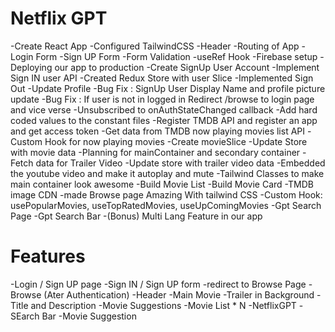 # Netflix GPT
-Create React App
-Configured TailwindCSS
-Header
-Routing of App
-Login Form
-Sign UP Form
-Form Validation
-useRef Hook
-Firebase setup
-Deploying our app to production
-Create SignUp User Account
-Implement Sign IN user API
-Created Redux Store with user Slice
-Implemented Sign Out
-Update Profile
-Bug Fix : SignUp User Display Name and profile picture update
-Bug Fix : If user is not in logged in Redirect /browse to login page and vice verse
-Unsubscribed to onAuthStateChanged callback
-Add hard coded values to the constant files
-Register TMDB API and register an app and get access token
-Get data from TMDB now playing movies list API
-Custom Hook for now playing movies
-Create movieSlice
-Update Store with movie data
-Planning for mainContainer and secondary container
-Fetch data for Trailer Video
-Update store with trailer video data
-Embedded the youtube video and make it autoplay and mute
-Tailwind Classes to make main container look awesome
-Build Movie List
-Build Movie Card
-TMDB image CDN
-made Browse page Amazing With tailwind CSS
-Custom Hook: usePopularMovies, useTopRatedMovies, useUpComingMovies
-Gpt Search Page
-Gpt Search Bar
-(Bonus) Multi Lang Feature in our app


# Features
-Login / Sign UP page
    -Sign IN / Sign UP form
    -redirect to Browse Page
-Browse (Ater Authentication)
    -Header
    -Main Movie
        -Trailer in Background
        -Title and Description
        -Movie Suggestions
            -Movie List * N
-NetflixGPT
    -SEarch Bar
    -Movie Suggestion